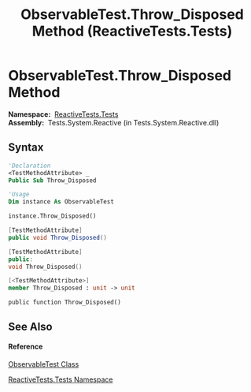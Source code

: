 ﻿---
title: ObservableTest.Throw_Disposed Method  (ReactiveTests.Tests)
TOCTitle: Throw_Disposed Method
ms:assetid: M:ReactiveTests.Tests.ObservableTest.Throw_Disposed
ms:mtpsurl: https://msdn.microsoft.com/en-us/library/reactivetests.tests.observabletest.throw_disposed(v=VS.103)
ms:contentKeyID: 36620149
ms.date: 06/28/2011
mtps_version: v=VS.103
f1_keywords:
- ReactiveTests.Tests.ObservableTest.Throw_Disposed
dev_langs:
- CSharp
- JScript
- VB
- FSharp
- c++
---

# ObservableTest.Throw\_Disposed Method

**Namespace:**  [ReactiveTests.Tests](hh289046\(v=vs.103\).md)  
**Assembly:**  Tests.System.Reactive (in Tests.System.Reactive.dll)

## Syntax

``` vb
'Declaration
<TestMethodAttribute> _
Public Sub Throw_Disposed
```

``` vb
'Usage
Dim instance As ObservableTest

instance.Throw_Disposed()
```

``` csharp
[TestMethodAttribute]
public void Throw_Disposed()
```

``` c++
[TestMethodAttribute]
public:
void Throw_Disposed()
```

``` fsharp
[<TestMethodAttribute>]
member Throw_Disposed : unit -> unit 
```

``` jscript
public function Throw_Disposed()
```

## See Also

#### Reference

[ObservableTest Class](hh288687\(v=vs.103\).md)

[ReactiveTests.Tests Namespace](hh289046\(v=vs.103\).md)

